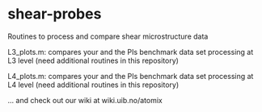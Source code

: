 # shear-probes
Routines to process and compare shear microstructure data

L3_plots.m: compares your and the PIs benchmark data set processing at L3 level (need additional routines in this repository)

L4_plots.m: compares your and the PIs benchmark data set processing at L4 level (need additional routines in this repository)

... and check out our wiki at wiki.uib.no/atomix
